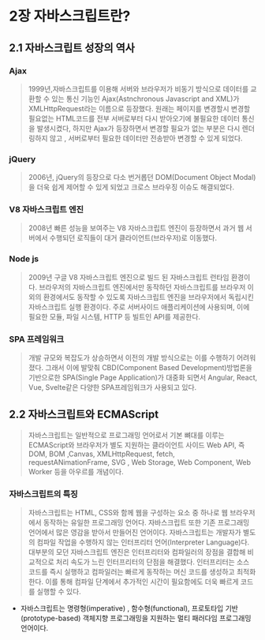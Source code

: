 # 2장 자바스크립트란?

## 2.1 자바스크립트 성장의 역사

### Ajax

> 1999년,자바스크립트를 이용해 서버와 브라우저가 비동기 방식으로 데이터를 교환할 수 있는 통신 기능인 Ajax(Astnchronous Javascript and XML)가 XMLHttpRequest라는 이름으로 등장했다.
> 원래는 페이지를 변경할시 변경할 필요없는 HTML코드를 전부 서버로부터 다시 받아오기에 불필요한 데이터 통신을 발생시켰다, 하지만 Ajax가 등장하면서 변경할 필요가 없는 부분은 다시 렌더링하지 않고 , 서버로부터 필요한 데이터만 전송받아 변경할 수 있게 되었다.

### jQuery

> 2006년, jQuery의 등장으로 다소 번거롭던 DOM(Document Object Modal)을 더욱 쉽게 제어할 수 있게 되었고 크로스 브라우징 이슈도 해결되었다.

### V8 자바스크립트 엔진

> 2008년 빠른 성능을 보여주는 V8 자바스크립트 엔진이 등장하면서 과거 웹 서버에서 수행되던 로직들이 대거 클라이언트(브라우저)로 이동했다.

### Node js

> 2009년 구글 V8 자바스크립트 엔진으로 빌드 된 자바스크립트 런타임 환경이다. 브라우저의 자바스크립트 엔진에서만 동작하던 자바스크립트를 브라우저 이외의 환경에서도 동작할 수 있도록 자바스크립트 엔진을 브라우저에서 독립시킨 자바스크립트 실행 환경이다.
> 주로 서버사이드 애플리케이션에 사용되며, 이에 필요한 모듈, 파일 시스템, HTTP 등 빌트인 API를 제공한다.

### SPA 프레임워크

> 개발 규모와 복잡도가 상승하면서 이전의 개발 방식으로는 이를 수행하기 어려워졌다. 그래서 이에 발맞춰 CBD(Component Based Development)방법론을 기반으로한 SPA(Single Page Application)가 대중화 되면서 Angular, React, Vue, Svelte같은 다양한 SPA프레임워크가 사용되고 있다.

## 2.2 자바스크립트와 ECMAScript

> 자바스크립트는 일반적으로 프로그래밍 언어로서 기본 뼈대를 이루는 ECMAScript와 브라우저가 별도 지원하는 클라이언트 사이드 Web API, 즉 DOM, BOM ,Canvas, XMLHttpRequest, fetch, requestANimationFrame, SVG , Web Storage, Web Component, Web Worker 등을 아우르를 개념이다.

### 자바스크립트의 특징

> 자바스크립트는 HTML, CSS와 함께 웹을 구성하는 요소 중 하나로 웹 브라우저에서 동작하는 유일한 프로그래밍 언어다. 자바스크립트 또한 기존 프로그래밍 언어에서 많은 영감을 받아서 만들어진 언어이다.
> 자바스크립트는 개발자가 별도의 컴파일 작업을 수행하지 않는 인터프리터 언어(Interpreter Language)다. 대부분의 모던 자바스크립트 엔진은 인터프리터와 컴파일러의 장점을 결합해 비교적으로 처리 속도가 느린 인터프리터의 단점을 해결했다.
> 인터프리터는 소스 코드를 즉시 실행하고 컴파일러는 빠르게 동작하는 머신 코드를 생성하고 최적화한다. 이를 통해 컴파일 단계에서 추가적인 시간이 필요함에도 더욱 빠르게 코드를 실행할 수 있다.

- 자바스크립트는 명령형(imperative) , 함수형(functional), 프로토타입 기반(prototype-based) 객체지향 프로그래밍을 지원하는 멀티 패러다임 프로그래밍 언어이다.
